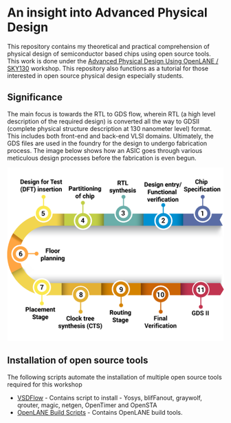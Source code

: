 # An insight into Advanced Physical Design

This repository contains my theoretical and practical comprehension of physical design of semiconductor based chips using open source tools. This work is done under the [Advanced Physical Design Using OpenLANE / SKY130](https://www.vlsisystemdesign.com/advanced-physical-design-using-openlane-sky130/) workshop. This repository also functions as a tutorial for those interested in open source physical design especially students.

## Significance

The main focus is towards the RTL to GDS flow, wherein RTL (a high level description of the required design) is converted all the way to GDSII (complete physical structure description at 130 nanometer level) format. This includes both front-end and back-end VLSI domains. Ultimately, the GDS files are used in the foundry for the design to undergo fabrication process. The image below shows how an ASIC goes through various meticulous design processes before the fabrication is even begun. 

<img src="/img/asic-design-flow.png" alt="Alt text" title="Optional title">

## Installation of open source tools
  The following scripts automate the installation of multiple open source tools required for this workshop
  - [VSDFlow](https://github.com/kunalg123/vsdflow) - Contains script to install - Yosys, blifFanout, graywolf, qrouter, magic, netgen, OpenTimer and OpenSTA
  - [OpenLANE Build Scripts](https://github.com/nickson-jose/openlane_build_script) - Contains OpenLANE build tools.

